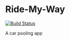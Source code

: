 # Ride-My-Way

[![Build Status](https://travis-ci.org/emmaadesile/Ride-My-Way.svg?branch=develop)](https://travis-ci.org/emmaadesile/Ride-My-Way)

A car pooling app
